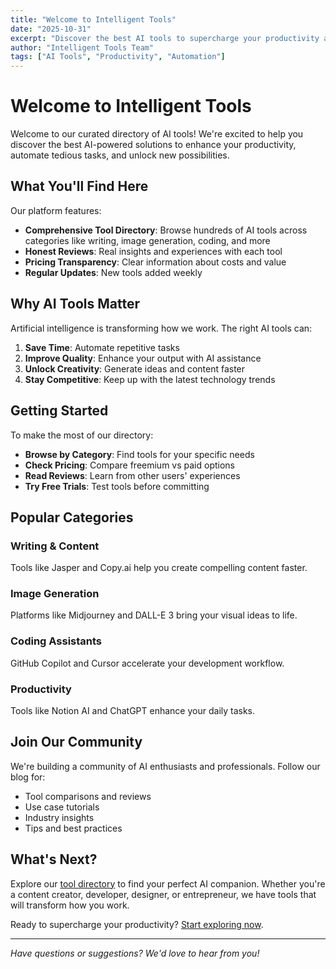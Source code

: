 ```yaml
---
title: "Welcome to Intelligent Tools"
date: "2025-10-31"
excerpt: "Discover the best AI tools to supercharge your productivity and automate your workflow. Learn how to find the right tools for your needs."
author: "Intelligent Tools Team"
tags: ["AI Tools", "Productivity", "Automation"]
---
```


# Welcome to Intelligent Tools

Welcome to our curated directory of AI tools! We're excited to help you discover the best AI-powered solutions to enhance your productivity, automate tedious tasks, and unlock new possibilities.

## What You'll Find Here

Our platform features:

- **Comprehensive Tool Directory**: Browse hundreds of AI tools across categories like writing, image generation, coding, and more
- **Honest Reviews**: Real insights and experiences with each tool
- **Pricing Transparency**: Clear information about costs and value
- **Regular Updates**: New tools added weekly

## Why AI Tools Matter

Artificial intelligence is transforming how we work. The right AI tools can:

1. **Save Time**: Automate repetitive tasks
2. **Improve Quality**: Enhance your output with AI assistance
3. **Unlock Creativity**: Generate ideas and content faster
4. **Stay Competitive**: Keep up with the latest technology trends

## Getting Started

To make the most of our directory:

- **Browse by Category**: Find tools for your specific needs
- **Check Pricing**: Compare freemium vs paid options
- **Read Reviews**: Learn from other users' experiences
- **Try Free Trials**: Test tools before committing

## Popular Categories

### Writing & Content
Tools like Jasper and Copy.ai help you create compelling content faster.

### Image Generation
Platforms like Midjourney and DALL-E 3 bring your visual ideas to life.

### Coding Assistants
GitHub Copilot and Cursor accelerate your development workflow.

### Productivity
Tools like Notion AI and ChatGPT enhance your daily tasks.

## Join Our Community

We're building a community of AI enthusiasts and professionals. Follow our blog for:

- Tool comparisons and reviews
- Use case tutorials
- Industry insights
- Tips and best practices

## What's Next?

Explore our [tool directory](/) to find your perfect AI companion. Whether you're a content creator, developer, designer, or entrepreneur, we have tools that will transform how you work.

Ready to supercharge your productivity? [Start exploring now](/).

---

*Have questions or suggestions? We'd love to hear from you!*
